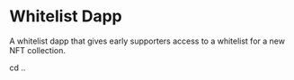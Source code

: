 # Whitelist Dapp

A whitelist dapp that gives early supporters access to a whitelist for a new NFT collection.

cd ..